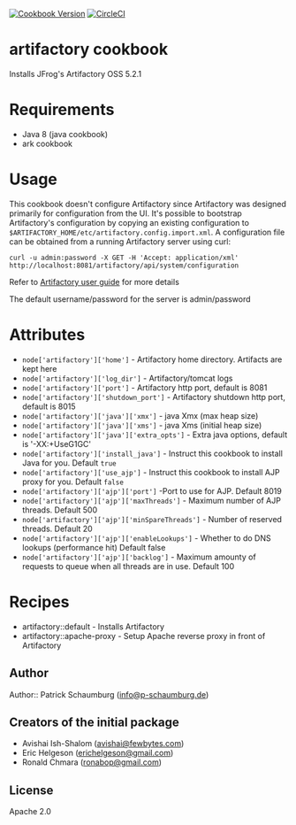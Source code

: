 [![Cookbook Version](https://img.shields.io/cookbook/v/artifactory.svg)](https://supermarket.chef.io/cookbooks/artifactory)
[![CircleCI](https://circleci.com/gh/pschaumburg/artifactory.svg?style=svg)](https://circleci.com/gh/pschaumburg/artifactory)
# artifactory cookbook
Installs JFrog's Artifactory OSS 5.2.1

# Requirements
* Java 8 (java cookbook)
* ark cookbook

# Usage
This cookbook doesn't configure Artifactory since Artifactory was designed primarily for configuration from the UI. It's possible to bootstrap Artifactory's configuration by copying an existing configuration to `$ARTIFACTORY_HOME/etc/artifactory.config.import.xml`. A configuration file can be obtained from a running Artifactory server using curl:

	curl -u admin:password -X GET -H 'Accept: application/xml' http://localhost:8081/artifactory/api/system/configuration

Refer to [Artifactory user guide](http://wiki.jfrog.org/confluence/display/RTF/Global+Configuration+Descriptor) for more details

The default username/password for the server is admin/password

# Attributes
* `node['artifactory']['home']` - Artifactory home directory. Artifacts are kept here
* `node['artifactory']['log_dir']` - Artifactory/tomcat logs
* `node['artifactory']['port']` - Artifactory http port, default is 8081
* `node['artifactory']['shutdown_port']` - Artifactory shutdown http port, default is 8015
* `node['artifactory']['java']['xmx']` - java Xmx (max heap size)
* `node['artifactory']['java']['xms']` - java Xms (initial heap size)
* `node['artifactory']['java']['extra_opts']` - Extra java options, default is '-XX:+UseG1GC'
* `node['artifactory']['install_java']` - Instruct this cookbook to install Java for you. Default `true`
* `node['artifactory']['use_ajp']` - Instruct this cookbook to install AJP proxy for you. Default `false`
* `node['artifactory']['ajp']['port']` -Port to use for AJP. Default 8019
* `node['artifactory']['ajp']['maxThreads']` - Maximum number of AJP threads. Default 500
* `node['artifactory']['ajp']['minSpareThreads']` - Number of reserved threads. Default 20
* `node['artifactory']['ajp']['enableLookups']` - Whether to do DNS lookups (performance hit) Default false
* `node['artifactory']['ajp']['backlog']` - Maximum amounty of requests to queue when all threads are in use. Default 100


# Recipes
* artifactory::default - Installs Artifactory
* artifactory::apache-proxy - Setup Apache reverse proxy in front of Artifactory


## Author

Author:: Patrick Schaumburg (<info@p-schaumburg.de>)


## Creators of the initial package

* Avishai Ish-Shalom (<avishai@fewbytes.com>)
* Eric Helgeson (<erichelgeson@gmail.com>)
* Ronald Chmara (<ronabop@gmail.com>)

## License

Apache 2.0
